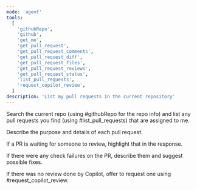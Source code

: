 ```yaml
---
mode: 'agent'
tools:
  [
    'githubRepo',
    'github',
    'get_me',
    'get_pull_request',
    'get_pull_request_comments',
    'get_pull_request_diff',
    'get_pull_request_files',
    'get_pull_request_reviews',
    'get_pull_request_status',
    'list_pull_requests',
    'request_copilot_review',
  ]
description: 'List my pull requests in the current repository'
---
```


Search the current repo (using #githubRepo for the repo info) and list any pull requests you find (using #list_pull_requests) that are assigned to me.

Describe the purpose and details of each pull request.

If a PR is waiting for someone to review, highlight that in the response.

If there were any check failures on the PR, describe them and suggest possible fixes.

If there was no review done by Copilot, offer to request one using #request_copilot_review.
